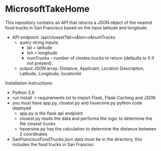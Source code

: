 # MicrosoftTakeHome
This repository contains an API that returns a JSON object of the nearest food trucks in San Francisco based on the input latitude and longitude. 

- API endpoint: /api/closest?lat=x&lon=x&numTrucks  
  - query string inputs: 
    - lat = latitude
    - lon = longitude
    - numTrucks - number of clostes trucks to return (defaults to 5 if not present).
  - output JSON array: Distance, Applicant, Location Description, Latitude, Longitude, locationId 

Installation instructions:
- Python 3.X
- run install -r requirements.txt to import Flask, Flask-Caching and JSON
- you must have app.py, closest.py and haversine.py python code deployed
  - app.py is the flask api endpoint
  - closest.py reads the data and performs the logic to determine the file closest trucks
  - haversine.py has the calculation to determine the distance between 2 coordinates
- SanFranciscoFoodTrucks.json data must be in the directory, this includes the food trucks in San Franciso
